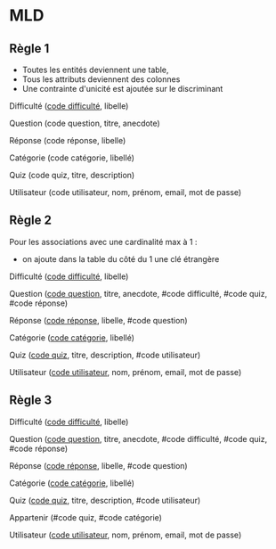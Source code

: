 # MLD

## Règle 1

- Toutes les entités deviennent une table,
- Tous les attributs deviennent des colonnes
- Une contrainte d'unicité est ajoutée sur le discriminant

Difficulté (<u>code difficulté</u>, libelle)

Question (code question, titre, anecdote)

Réponse (code réponse, libelle)

Catégorie (code catégorie, libellé)

Quiz (code quiz, titre, description)

Utilisateur (code utilisateur, nom, prénom, email, mot de passe)

## Règle 2

Pour les associations avec une cardinalité max à 1 :

- on ajoute dans la table du côté du 1 une clé étrangère

Difficulté (<u>code difficulté</u>, libelle)

Question (<u>code question</u>, titre, anecdote, #code difficulté, #code quiz, #code réponse)

Réponse (<u>code réponse</u>, libelle, #code question)

Catégorie (<u>code catégorie</u>, libellé)

Quiz (<u>code quiz</u>, titre, description, #code utilisateur)

Utilisateur (<u>code utilisateur</u>, nom, prénom, email, mot de passe)

## Règle 3

Difficulté (<u>code difficulté</u>, libelle)

Question (<u>code question</u>, titre, anecdote, #code difficulté, #code quiz, #code réponse)

Réponse (<u>code réponse</u>, libelle, #code question)

Catégorie (<u>code catégorie</u>, libellé)

Quiz (<u>code quiz</u>, titre, description, #code utilisateur)

Appartenir (#code quiz, #code catégorie)

Utilisateur (<u>code utilisateur</u>, nom, prénom, email, mot de passe)